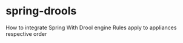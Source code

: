 # spring-drools
How to integrate Spring With Drool engine
Rules apply to appliances respective order
